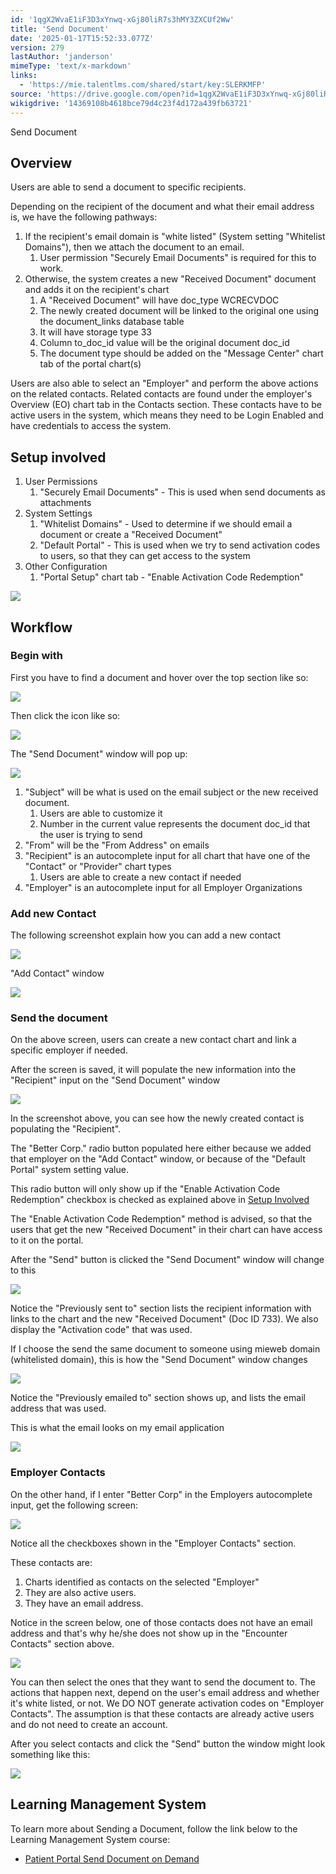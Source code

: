 ```yaml
---
id: '1qgX2WvaE1iF3D3xYnwq-xGj80liR7s3hMY3ZXCUf2Ww'
title: 'Send Document'
date: '2025-01-17T15:52:33.077Z'
version: 279
lastAuthor: 'janderson'
mimeType: 'text/x-markdown'
links:
  - 'https://mie.talentlms.com/shared/start/key:SLERKMFP'
source: 'https://drive.google.com/open?id=1qgX2WvaE1iF3D3xYnwq-xGj80liR7s3hMY3ZXCUf2Ww'
wikigdrive: '14369108b4618bce79d4c23f4d172a439fb63721'
---
```

Send Document

## Overview

Users are able to send a document to specific recipients.

Depending on the recipient of the document and what their email address is, we have the following pathways:

1. If the recipient's email domain is "white listed" (System setting "Whitelist Domains"), then we attach the document to an email.
    1. User permission "Securely Email Documents" is required for this to work.
2. Otherwise, the system creates a new "Received Document" document and adds it on the recipient's chart
    1. A "Received Document" will have doc_type WCRECVDOC
    2. The newly created document will be linked to the original one using the document_links database table
    3. It will have storage type 33
    4. Column to_doc_id value will be the original document doc_id
    5. The document type should be added on the "Message Center" chart tab of the portal chart(s)

Users are also able to select an "Employer" and perform the above actions on the related contacts.  Related contacts are found under the employer's Overview (EO) chart tab in the Contacts section.  These contacts have to be active users in the system, which means they need to be Login Enabled and have credentials to access the system.


## Setup involved

1. User Permissions
    1. "Securely Email Documents" - This is used when send documents as attachments
2. System Settings
    1. "Whitelist Domains" - Used to determine if we should email a document or create a "Received Document"
    2. "Default Portal" - This is used when we try to send activation codes to users, so that they can get access to the system
3. Other Configuration
    1. "Portal Setup" chart tab - "Enable Activation Code Redemption"

![](../send-document.assets/f744157ad09a5ccd8e3615ca0c6e7caa.png)

## Workflow

### Begin with

First you have to find a document and hover over the top section like so:

![](../send-document.assets/2330c3cc1ba3b3684bb3934530771f3b.png)

Then click the icon like so:

![](../send-document.assets/48227fa249e541371336ec1bb8640bc0.png)

The "Send Document" window will pop up:

![](../send-document.assets/97cbc65ecaab9151c9dbc0403b60675a.png)

1. "Subject" will be what is used on the email subject or the new received document.
    1. Users are able to customize it
    2. Number in the current value represents the document doc_id that the user is trying to send
2. "From" will be the "From Address" on emails
3. "Recipient" is an autocomplete input for all chart that have one of the "Contact" or "Provider" chart types
    1. Users are able to create a new contact if needed
4. "Employer" is an autocomplete input for all Employer Organizations

### Add new Contact

The following screenshot explain how you can add a new contact

![](../send-document.assets/78a454a3f0091d2c3b7dca4399e857ee.png)

"Add Contact" window

![](../send-document.assets/453e652fa72490562862fa697bb6df02.png)

### Send the document

On the above screen, users can create a new contact chart and link a specific employer if needed.

After the screen is saved, it will populate the new information into the "Recipient" input on the "Send Document" window

![](../send-document.assets/898c23c50b3a4c480029e031d1751644.png)

In the screenshot above, you can see how the newly created contact is populating the "Recipient".

The "Better Corp." radio button populated here either because we added that employer on the "Add Contact" window, or because of the "Default Portal" system setting value.

This radio button will only show up if the "Enable Activation Code Redemption" checkbox is checked as explained above in [Setup Involved](#setup-involved)

The "Enable Activation Code Redemption" method is advised, so that the users that get the new "Received Document" in their chart can have access to it on the portal.

After the "Send" button is clicked the "Send Document" window will change to this

![](../send-document.assets/a8f8f1bd0decdc10991916238d530561.png)

Notice the "Previously sent to" section lists the recipient information with links to the chart and the new "Received Document" (Doc ID 733).  We also display the "Activation code" that was used.

If I choose the send the same document to someone using mieweb domain (whitelisted domain), this is how the "Send Document" window changes

![](../send-document.assets/ebe33f54655e6f739aa05de282659dfd.png)

Notice the "Previously emailed to" section shows up, and lists the email address that was used.

This is what the email looks on my email application

![](../send-document.assets/63ef6e02b907141c12de3ef815eb0855.png)

### Employer Contacts

On the other hand, if I enter "Better Corp" in the Employers autocomplete input, get the following screen:

![](../send-document.assets/9784e74337d7181426bfb06f6fbf83d4.png)

Notice all the checkboxes shown in the "Employer Contacts" section.

These contacts are:

1. Charts identified as contacts on the selected "Employer"
2. They are also active users.
3. They have an email address.

Notice in the screen below, one of those contacts does not have an email address and that's why he/she does not show up in the "Encounter Contacts" section above.

![](../send-document.assets/49791091a060812a0091ee6da37ecc7d.png)

You can then select the ones that they want to send the document to.  The actions that happen next, depend on the user's email address and whether it's white listed, or not.  We DO NOT generate activation codes on "Employer Contacts".  The assumption is that these contacts are already active users and do not need to create an account.

After you select contacts and click the "Send" button the window might look something like this:

![](../send-document.assets/8ea6ebef58b2e81b1901959f17e0bf0c.png)

## Learning Management System

To learn more about Sending a Document, follow the link below to the Learning Management System course:

* [Patient Portal Send Document on Demand](https://mie.talentlms.com/shared/start/key:SLERKMFP)

